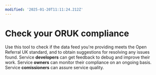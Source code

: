 ```yaml
---
modified: '2025-01-20T11:11:24.212Z'
---
```


# Check your ORUK compliance

Use this tool to check if the data feed you're providing meets the Open Referral UK standard, and to obtain suggestions for resolving any issues found. Service **developers** can get feedback to debug and improve their work. Service **owners** can monitor their compliance on an ongoing basis. Service **comissioners** can assure service quality.
